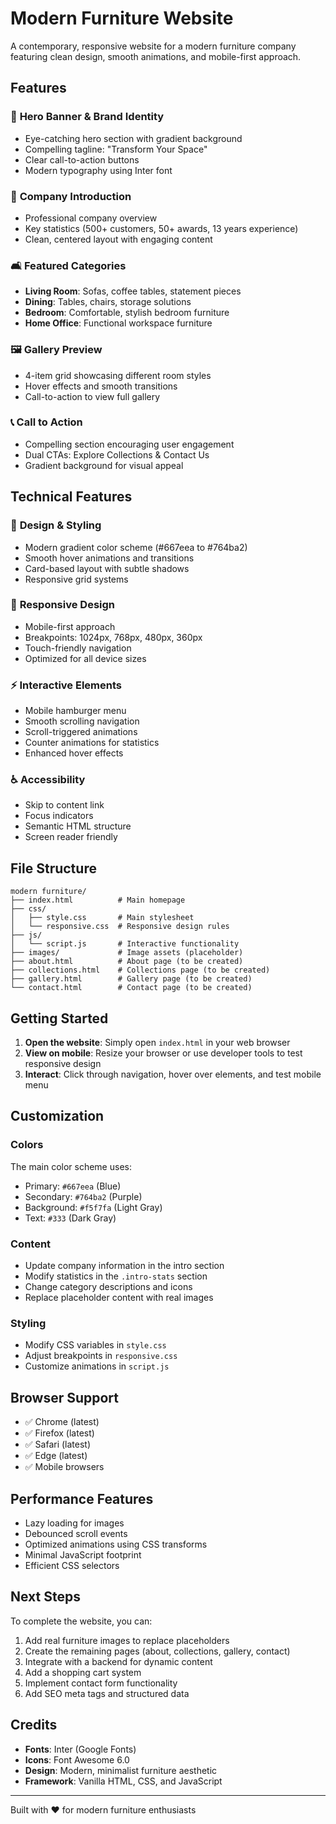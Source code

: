 # Modern Furniture Website

A contemporary, responsive website for a modern furniture company featuring clean design, smooth animations, and mobile-first approach.

## Features

### 🎯 **Hero Banner & Brand Identity**
- Eye-catching hero section with gradient background
- Compelling tagline: "Transform Your Space"
- Clear call-to-action buttons
- Modern typography using Inter font

### 🏢 **Company Introduction**
- Professional company overview
- Key statistics (500+ customers, 50+ awards, 13 years experience)
- Clean, centered layout with engaging content

### 🛋️ **Featured Categories**
- **Living Room**: Sofas, coffee tables, statement pieces
- **Dining**: Tables, chairs, storage solutions
- **Bedroom**: Comfortable, stylish bedroom furniture
- **Home Office**: Functional workspace furniture

### 🖼️ **Gallery Preview**
- 4-item grid showcasing different room styles
- Hover effects and smooth transitions
- Call-to-action to view full gallery

### 📞 **Call to Action**
- Compelling section encouraging user engagement
- Dual CTAs: Explore Collections & Contact Us
- Gradient background for visual appeal

## Technical Features

### 🎨 **Design & Styling**
- Modern gradient color scheme (#667eea to #764ba2)
- Smooth hover animations and transitions
- Card-based layout with subtle shadows
- Responsive grid systems

### 📱 **Responsive Design**
- Mobile-first approach
- Breakpoints: 1024px, 768px, 480px, 360px
- Touch-friendly navigation
- Optimized for all device sizes

### ⚡ **Interactive Elements**
- Mobile hamburger menu
- Smooth scrolling navigation
- Scroll-triggered animations
- Counter animations for statistics
- Enhanced hover effects

### ♿ **Accessibility**
- Skip to content link
- Focus indicators
- Semantic HTML structure
- Screen reader friendly

## File Structure

```
modern furniture/
├── index.html          # Main homepage
├── css/
│   ├── style.css       # Main stylesheet
│   └── responsive.css  # Responsive design rules
├── js/
│   └── script.js       # Interactive functionality
├── images/             # Image assets (placeholder)
├── about.html          # About page (to be created)
├── collections.html    # Collections page (to be created)
├── gallery.html        # Gallery page (to be created)
└── contact.html        # Contact page (to be created)
```

## Getting Started

1. **Open the website**: Simply open `index.html` in your web browser
2. **View on mobile**: Resize your browser or use developer tools to test responsive design
3. **Interact**: Click through navigation, hover over elements, and test mobile menu

## Customization

### Colors
The main color scheme uses:
- Primary: `#667eea` (Blue)
- Secondary: `#764ba2` (Purple)
- Background: `#f5f7fa` (Light Gray)
- Text: `#333` (Dark Gray)

### Content
- Update company information in the intro section
- Modify statistics in the `.intro-stats` section
- Change category descriptions and icons
- Replace placeholder content with real images

### Styling
- Modify CSS variables in `style.css`
- Adjust breakpoints in `responsive.css`
- Customize animations in `script.js`

## Browser Support

- ✅ Chrome (latest)
- ✅ Firefox (latest)
- ✅ Safari (latest)
- ✅ Edge (latest)
- ✅ Mobile browsers

## Performance Features

- Lazy loading for images
- Debounced scroll events
- Optimized animations using CSS transforms
- Minimal JavaScript footprint
- Efficient CSS selectors

## Next Steps

To complete the website, you can:
1. Add real furniture images to replace placeholders
2. Create the remaining pages (about, collections, gallery, contact)
3. Integrate with a backend for dynamic content
4. Add a shopping cart system
5. Implement contact form functionality
6. Add SEO meta tags and structured data

## Credits

- **Fonts**: Inter (Google Fonts)
- **Icons**: Font Awesome 6.0
- **Design**: Modern, minimalist furniture aesthetic
- **Framework**: Vanilla HTML, CSS, and JavaScript

---

Built with ❤️ for modern furniture enthusiasts
